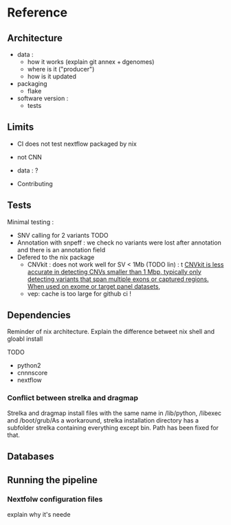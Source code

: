 # Reference

## Architecture

- data :
  - how it works (explain git annex + dgenomes)
  - where is it ("producer")
  - how is it updated
- packaging
  - flake
- software version :
  - tests

## Limits

- CI does not test nextflow packaged by nix
- not CNN
- data : ?

- Contributing

## Tests

Minimal testing :

- SNV calling for 2 variants TODO
- Annotation with snpeff : we check no variants were lost after annotation and
  there is an annotation field
- Defered to the nix package
  - CNVkit : does not work well for SV < 1Mb (TODO lin) : t
    [CNVkit is less accurate in detecting CNVs smaller than 1 Mbp, typically only detecting variants that span multiple exons or captured regions. When used on exome or target panel datasets,](https://cnvkit.readthedocs.io/en/stable/germline.html)
  - vep: cache is too large for github ci !

## Dependencies

Reminder of nix architecture. Explain the difference betweet nix shell and
gloabl install

TODO

- python2
- cnnnscore
- nextflow

### Conflict between strelka and dragmap

Strelka and dragmap install files with the same name in /lib/python, /libexec
and /boot/grub/As a workaround, strelka installation directory has a subfolder
strelka containing everything except bin. Path has been fixed for that.

## Databases

## Running the pipeline

### Nextfolw configuration files

explain why it's neede
